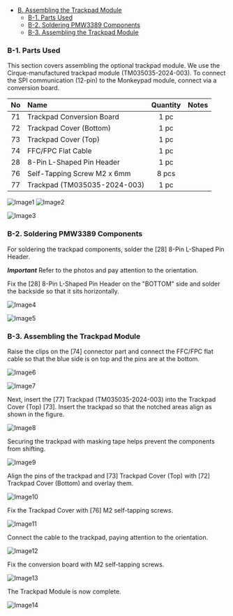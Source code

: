 <!-- ### Monkeypad Build Guide Top Page is here [English](01_build_guide.md)  -->

- [B. Assembling the Trackpad Module](B01_trackpad_TM035035.md)
  - [B-1. Parts Used](./B01_trackpad_TM035035.md/#b-1-parts-used)
  - [B-2. Soldering PMW3389 Components](./B01_trackpad_TM035035.md/#b-2-soldering-pmw3389-components)
  - [B-3. Assembling the Trackpad Module](./B01_trackpad_TM035035.md/#b-3-assembling-the-trackpad-module)  

### B-1. Parts Used

This section covers assembling the optional trackpad module.
We use the Cirque-manufactured trackpad module (TM035035-2024-003). To connect the SPI communication (12-pin) to the Monkeypad module, connect via a conversion board.

| No | Name | Quantity | Notes |
|:-:|:---|:---:|:---:|
| 71 | Trackpad Conversion Board | 1 pc | |
| 72 | Trackpad Cover (Bottom) | 1 pc | |
| 73 | Trackpad Cover (Top) | 1 pc | |
| 74 | FFC/FPC Flat Cable | 1 pc | |
| 28 | 8-Pin L-Shaped Pin Header | 1 pc | |
| 76 | Self-Tapping Screw M2 x 6mm | 8 pcs | |
| 77 | Trackpad (TM035035-2024-003) | 1 pc | |

![Image1](../images/B01/monkeypad_b01_01b.jpg)
![Image2](../images/B01/monkeypad_b01_01w.jpg)

![Image3](../images/B01/monkeypad_b01_02.jpg)

### B-2. Soldering PMW3389 Components

For soldering the trackpad components, solder the [28] 8-Pin L-Shaped Pin Header.

***Important***
Refer to the photos and pay attention to the orientation.

Fix the [28] 8-Pin L-Shaped Pin Header on the "BOTTOM" side and solder the backside so that it sits horizontally.

![Image4](../images/B01/monkeypad_b01_03.jpg) 

![Image5](../images/B01/monkeypad_b01_04.jpg)  

### B-3. Assembling the Trackpad Module

Raise the clips on the [74] connector part and connect the FFC/FPC flat cable so that the blue side is on top and the pins are at the bottom.

![Image6](../images/B01/monkeypad_b01_05.jpg)  

![Image7](../images/B01/monkeypad_b01_06.jpg)  

Next, insert the [77] Trackpad (TM035035-2024-003) into the Trackpad Cover (Top) [73]. Insert the trackpad so that the notched areas align as shown in the figure.

![Image8](../images/B01/monkeypad_b01_07.jpg)  

Securing the trackpad with masking tape helps prevent the components from shifting.

![Image9](../images/B01/monkeypad_b01_08.jpg)  

Align the pins of the trackpad and [73] Trackpad Cover (Top) with [72] Trackpad Cover (Bottom) and overlay them.

![Image10](../images/B01/monkeypad_b01_09.jpg)  

Fix the Trackpad Cover with [76] M2 self-tapping screws.

![Image11](../images/B01/monkeypad_b01_10.jpg)  

Connect the cable to the trackpad, paying attention to the orientation.

![Image12](../images/B01/monkeypad_b01_11.jpg)  

Fix the conversion board with M2 self-tapping screws.

![Image13](../images/B01/monkeypad_b01_12.jpg)  

The Trackpad Module is now complete.

![Image14](../images/B01/monkeypad_b01_13.jpg)  
